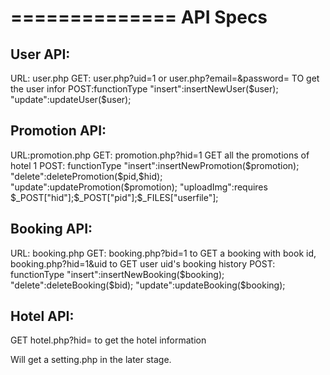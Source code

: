 ==============
API Specs
=============

User API:
---------
  URL: user.php
  GET: user.php?uid=1 or user.php?email=&password=  TO get the user infor
  POST:functionType
  "insert":insertNewUser($user);
  "update":updateUser($user);

Promotion API:
--------------
URL:promotion.php
GET: promotion.php?hid=1 GET all the promotions of hotel 1
POST: functionType
	"insert":insertNewPromotion($promotion);
	"delete":deletePromotion($pid,$hid);
	"update":updatePromotion($promotion);
	"uploadImg":requires $_POST["hid"];$_POST["pid"];$_FILES["userfile"];

Booking API:
------------
URL: booking.php
GET: booking.php?bid=1 to GET a booking with book id, 
     booking.php?hid=1&uid to GET user uid's booking history
POST: functionType
	"insert":insertNewBooking($booking);
	"delete":deleteBooking($bid);
	"update":updateBooking($booking);
	
Hotel API:
------------
GET hotel.php?hid= to get the hotel information

Will get a setting.php in the later stage.